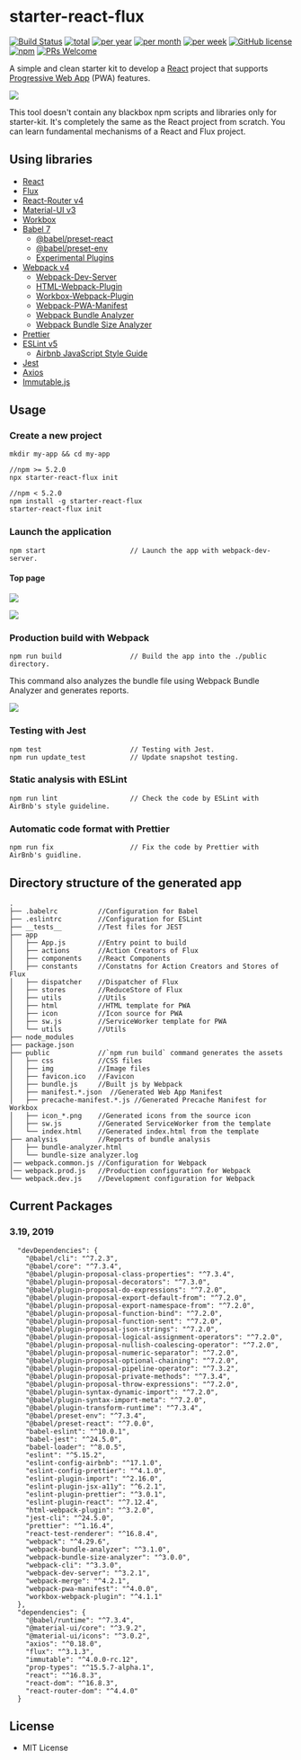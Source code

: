 # starter-react-flux

[![Build Status](https://travis-ci.org/SokichiFujita/starter-react-flux.svg?branch=master)](https://travis-ci.org/SokichiFujita/starter-react-flux)
[![total](https://img.shields.io/npm/dt/starter-react-flux.svg)](https://www.npmjs.com/package/starter-react-flux)
[![per year](https://img.shields.io/npm/dy/starter-react-flux.svg)](https://www.npmjs.com/package/starter-react-flux)
[![per month](https://img.shields.io/npm/dm/starter-react-flux.svg)](https://www.npmjs.com/package/starter-react-flux)
[![per week](https://img.shields.io/npm/dw/starter-react-flux.svg)](https://www.npmjs.com/package/starter-react-flux)
[![GitHub license](https://img.shields.io/badge/license-MIT-blue.svg)](https://github.com/SokichiFujita/starter-react-flux/blob/master/LICENSE)
[![npm](https://img.shields.io/npm/v/starter-react-flux.svg)](https://www.npmjs.com/package/starter-react-flux)
[![PRs Welcome](https://img.shields.io/badge/PRs-welcome-brightgreen.svg)](https://github.com/SokichiFujita/starter-react-flux/blob/master/README.md)

A simple and clean starter kit to develop a [React](https://reactjs.org/) project that supports [Progressive Web App](https://developers.google.com/web/progressive-web-apps/) (PWA) features.

![](./images/app1.png)

This tool doesn't contain any blackbox npm scripts and libraries only for starter-kit. It's completely the same as the React project from scratch. You can learn fundamental mechanisms of a React and Flux project.

## Using libraries

* [React](http://facebook.github.io/react/)
* [Flux](https://facebook.github.io/flux/)
* [React-Router v4](https://reacttraining.com/react-router/)
* [Material-UI v3](http://www.material-ui.com)
* [Workbox](https://developers.google.com/web/tools/workbox/)
* [Babel 7](https://babeljs.io)
  * [@babel/preset-react](http://babeljs.io/docs/plugins/preset-react/)
  * [@babel/preset-env](https://babeljs.io/docs/plugins/preset-env/)
  * [Experimental Plugins](https://babeljs.io/docs/en/plugins#experimental)
* [Webpack v4](https://webpack.js.org)
  * [Webpack-Dev-Server](https://webpack.github.io/docs/webpack-dev-server.html)
  * [HTML-Webpack-Plugin](https://github.com/jantimon/html-webpack-plugin)
  * [Workbox-Webpack-Plugin](https://developers.google.com/web/tools/workbox/modules/workbox-webpack-plugin)
  * [Webpack-PWA-Manifest](https://github.com/arthurbergmz/webpack-pwa-manifest)
  * [Webpack Bundle Analyzer](https://github.com/webpack-contrib/webpack-bundle-analyzer)
  * [Webpack Bundle Size Analyzer](https://github.com/robertknight/webpack-bundle-size-analyzer)
* [Prettier](https://prettier.io)
* [ESLint v5](http://eslint.org)
  * [Airbnb JavaScript Style Guide](https://github.com/airbnb/javascript)
* [Jest](https://facebook.github.io/jest/)
* [Axios](https://github.com/mzabriskie/axios)
* [Immutable.js](https://facebook.github.io/immutable-js/)

## Usage

### Create a new project

```
mkdir my-app && cd my-app

//npm >= 5.2.0
npx starter-react-flux init

//npm < 5.2.0
npm install -g starter-react-flux
starter-react-flux init
```

### Launch the application

```
npm start                     // Launch the app with webpack-dev-server.
```

#### Top page

![](./images/app1.png)

![](./images/app2.png)

### Production build with Webpack

```
npm run build                 // Build the app into the ./public directory.
```

This command also analyzes the bundle file using Webpack Bundle Analyzer and generates reports.

![](./images/webpack-bundle-analyzer.png)

### Testing with Jest

```
npm test                      // Testing with Jest.
npm run update_test           // Update snapshot testing.
```

### Static analysis with ESLint

```
npm run lint                  // Check the code by ESLint with AirBnb's style guideline.
```

### Automatic code format with Prettier

```
npm run fix                   // Fix the code by Prettier with AirBnb's guidline.
```

## Directory structure of the generated app

```
.
├── .babelrc          //Configuration for Babel
├── .eslintrc         //Configuration for ESLint
├── __tests__         //Test files for JEST
├── app
│   ├── App.js        //Entry point to build
│   ├── actions       //Action Creators of Flux
│   ├── components    //React Components
│   ├── constants     //Constatns for Action Creators and Stores of Flux
│   ├── dispatcher    //Dispatcher of Flux
│   ├── stores        //ReduceStore of Flux
│   ├── utils         //Utils
│   ├── html          //HTML template for PWA
│   ├── icon          //Icon source for PWA
│   ├── sw.js         //ServiceWorker template for PWA
│   └── utils         //Utils
├── node_modules
├── package.json
├── public            //`npm run build` command generates the assets
│   ├── css           //CSS files
│   ├── img           //Image files
│   ├── favicon.ico   //Favicon
│   ├── bundle.js     //Built js by Webpack
│   ├── manifest.*.json  //Generated Web App Manifest
│   ├── precache-manifest.*.js //Generated Precache Manifest for Workbox
│   ├── icon_*.png    //Generated icons from the source icon
│   ├── sw.js         //Generated ServiceWorker from the template
│   └── index.html    //Generated index.html from the template
├── analysis          //Reports of bundle analysis
│   ├── bundle-analyzer.html
│   └── bundle-size analyzer.log
│── webpack.common.js //Configuration for Webpack
│── webpack.prod.js   //Production configuration for Webpack
└── webpack.dev.js    //Development configuration for Webpack
```

## Current Packages

### 3.19, 2019

```
  "devDependencies": {
    "@babel/cli": "^7.2.3",
    "@babel/core": "^7.3.4",
    "@babel/plugin-proposal-class-properties": "^7.3.4",
    "@babel/plugin-proposal-decorators": "^7.3.0",
    "@babel/plugin-proposal-do-expressions": "^7.2.0",
    "@babel/plugin-proposal-export-default-from": "^7.2.0",
    "@babel/plugin-proposal-export-namespace-from": "^7.2.0",
    "@babel/plugin-proposal-function-bind": "^7.2.0",
    "@babel/plugin-proposal-function-sent": "^7.2.0",
    "@babel/plugin-proposal-json-strings": "^7.2.0",
    "@babel/plugin-proposal-logical-assignment-operators": "^7.2.0",
    "@babel/plugin-proposal-nullish-coalescing-operator": "^7.2.0",
    "@babel/plugin-proposal-numeric-separator": "^7.2.0",
    "@babel/plugin-proposal-optional-chaining": "^7.2.0",
    "@babel/plugin-proposal-pipeline-operator": "^7.3.2",
    "@babel/plugin-proposal-private-methods": "^7.3.4",
    "@babel/plugin-proposal-throw-expressions": "^7.2.0",
    "@babel/plugin-syntax-dynamic-import": "^7.2.0",
    "@babel/plugin-syntax-import-meta": "^7.2.0",
    "@babel/plugin-transform-runtime": "^7.3.4",
    "@babel/preset-env": "^7.3.4",
    "@babel/preset-react": "^7.0.0",
    "babel-eslint": "^10.0.1",
    "babel-jest": "^24.5.0",
    "babel-loader": "^8.0.5",
    "eslint": "^5.15.2",
    "eslint-config-airbnb": "^17.1.0",
    "eslint-config-prettier": "^4.1.0",
    "eslint-plugin-import": "^2.16.0",
    "eslint-plugin-jsx-a11y": "^6.2.1",
    "eslint-plugin-prettier": "^3.0.1",
    "eslint-plugin-react": "^7.12.4",
    "html-webpack-plugin": "^3.2.0",
    "jest-cli": "^24.5.0",
    "prettier": "^1.16.4",
    "react-test-renderer": "^16.8.4",
    "webpack": "^4.29.6",
    "webpack-bundle-analyzer": "^3.1.0",
    "webpack-bundle-size-analyzer": "^3.0.0",
    "webpack-cli": "^3.3.0",
    "webpack-dev-server": "^3.2.1",
    "webpack-merge": "^4.2.1",
    "webpack-pwa-manifest": "^4.0.0",
    "workbox-webpack-plugin": "^4.1.1"
  },
  "dependencies": {
    "@babel/runtime": "^7.3.4",
    "@material-ui/core": "^3.9.2",
    "@material-ui/icons": "^3.0.2",
    "axios": "^0.18.0",
    "flux": "^3.1.3",
    "immutable": "^4.0.0-rc.12",
    "prop-types": "^15.5.7-alpha.1",
    "react": "^16.8.3",
    "react-dom": "^16.8.3",
    "react-router-dom": "^4.4.0"
  }
```

## License

* MIT License
